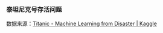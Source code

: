 ### 泰坦尼克号存活问题

数据来源：[Titanic - Machine Learning from Disaster | Kaggle](https://www.kaggle.com/c/titanic/overview)
